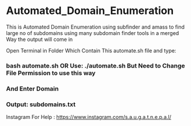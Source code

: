 # Automated_Domain_Enumeration
This is Automated Domain Enumeration using subfinder and amass to find large no of subdomains using many subdomain finder tools in a merged Way the output will come in

Open Terminal in Folder Which Contain This automate.sh file and type:

### bash automate.sh  OR  Use: ./automate.sh  But Need to Change File Permission to use this way

### And Enter Domain


### Output: subdomains.txt

Instagram For Help : https://www.instagram.com/s.a.u.g.a.t.n.e.p.a.l/
